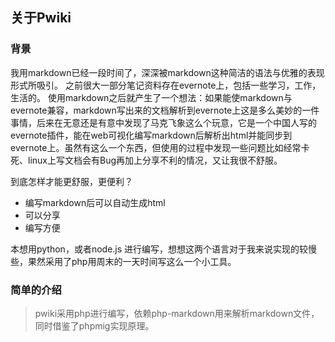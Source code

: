 ## 关于Pwiki

### 背景

我用markdown已经一段时间了，深深被markdown这种简洁的语法与优雅的表现形式所吸引。
之前很大一部分笔记资料存在evernote上，包括一些学习，工作，生活的。
使用markdown之后就产生了一个想法：如果能使markdown与evernote兼容，markdown写出来的文档解析到evernote上这是多么美妙的一件事情，后来在无意还是有意中发现了马克飞象这么个玩意，它是一个中国人写的evernote插件，能在web可视化编写markdown后解析出html并能同步到evernote上。虽然有这么一个东西，但使用的过程中发现一些问题比如经常卡死、linux上写文档会有Bug再加上分享不利的情况，又让我很不舒服。

到底怎样才能更舒服，更便利？

- 编写markdown后可以自动生成html
- 可以分享
- 编写方便

本想用python，或者node.js 进行编写，想想这两个语言对于我来说实现的较慢些，果然采用了php用周末的一天时间写这么一个小工具。


### 简单的介绍

> pwiki采用php进行编写，依赖php-markdown用来解析markdown文件，同时借鉴了phpmig实现原理。
